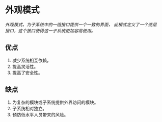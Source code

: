 # 外观模式
*外观模式，为子系统中的一组接口提供一个一致的界面，
此模式定义了一个高层接口，这个接口使得这一子系统更加容易使用。*
## 优点
1. 减少系统相互依赖。
2. 提高灵活性。
3. 提高了安全性。
## 缺点
1. 为复杂的模块或子系统提供外界访问的模块。
2. 子系统相对独立。
3. 预防低水平人员带来的风险。
